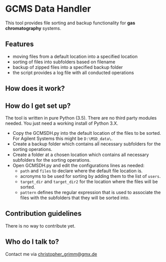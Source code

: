 # GCMS Data Handler #

This tool provides file sorting and backup functionality for **gas chromatography** systems. 

## Features ##

- moving files from a default location into a specified location
- sorting of files into subfolders based on filename
- backup of zipped files into a specified backup folder
- the script provides a log file with all conducted operations

## How does it work? ##



## How do I get set up? ##
The tool is written in pure Python (3.5). There are no third party modules needed. You just need a working install of Python 3.X.

- Copy the GCMSDH.py into the default location of the files to be sorted. For Agilent Systems this might be ``D:\MSD_data\``. 
- Create a backup folder which contains all necessary subfolders for the sorting operations. 
- Create a folder at a chosen location which contains all necessary subfolders for the sorting operations.
- Open GCMSDH.py and edit the configurations lines as needed:
    - ``path`` and ``files`` to declare where the default file location is.
    - acronyms to be used for sorting by adding them to the list of ``users``.
    - ``target_dir`` and ``target_dir2`` for the location where the files will be sorted.
    - ``pattern`` defines the regular expression that is used to associate the files with the subfolders that they will be sorted into.


## Contribution guidelines ##
There is no way to contribute yet.


## Who do I talk to? ##

Contact me via christopher_grimm@gmx.de
